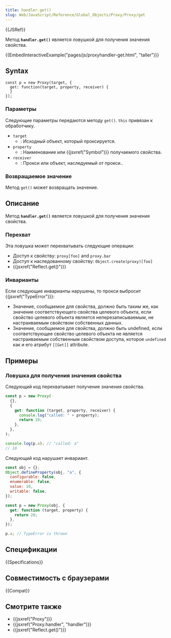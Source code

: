 ```yaml
---
title: handler.get()
slug: Web/JavaScript/Reference/Global_Objects/Proxy/Proxy/get
---
```


{{JSRef}}

Метод **`handler.get()`** является ловушкой для получения значения свойства.

{{EmbedInteractiveExample("pages/js/proxyhandler-get.html", "taller")}}

## Syntax

```
const p = new Proxy(target, {
  get: function(target, property, receiver) {
  }
});
```

### Параметры

Следующие параметры передаются методу `get()`. `this` привязан к обработчику.

- `target`
  - : Исходный объект, который проксируется.
- `property`
  - : Наименование или {{jsxref("Symbol")}} получаемого свойства.
- `receiver`
  - : Прокси или объект, наследуемый от прокси..

### Возвращаемое значение

Метод `get()` может возвращать значение.

## Описание

Метод **`handler.get()`** является ловушкой для получения значения свойства.

### Перехват

Эта ловушка может перехватывать следующие операции:

- Доступ к свойству: `proxy[foo]` and `proxy.bar`
- Доступ к наследованному свойству: `Object.create(proxy)[foo]`
- {{jsxref("Reflect.get()")}}

### Инварианты

Если следующие инварианты нарушены, то прокси выбросит {{jsxref("TypeError")}}:

- Значение, сообщаемое для свойства, должно быть таким же, как значение соответствующего свойства целевого объекта, если свойство целевого объекта является неперезаписываемым, не настраиваемым свойством собственных данных.
- Значение, сообщаемое для свойства, должно быть undefined, если соответствующее свойство целевого объекта не является настраиваемым собственным свойством доступа, которое `undefined` как и его атрибут `[[Get]]` attribute.

## Примеры

### Ловушка для получения значения свойства

Следующий код перехватывает получение значения свойства.

```js
const p = new Proxy(
  {},
  {
    get: function (target, property, receiver) {
      console.log("called: " + property);
      return 10;
    },
  },
);

console.log(p.a); // "called: a"
// 10
```

Следующий код нарушает инвариант.

```js
const obj = {};
Object.defineProperty(obj, "a", {
  configurable: false,
  enumerable: false,
  value: 10,
  writable: false,
});

const p = new Proxy(obj, {
  get: function (target, property) {
    return 20;
  },
});

p.a; // TypeError is thrown
```

## Спецификации

{{Specifications}}

## Совместимость с браузерами

{{Compat}}

## Смотрите также

- {{jsxref("Proxy")}}
- {{jsxref("Proxy.handler", "handler")}}
- {{jsxref("Reflect.get()")}}
